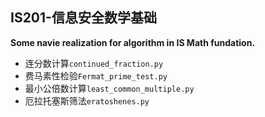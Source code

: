 ## IS201-信息安全数学基础
**Some navie realization for algorithm in IS Math fundation.**
- 连分数计算`continued_fraction.py`
- 费马素性检验`Fermat_prime_test.py`
- 最小公倍数计算`least_common_multiple.py`
- 厄拉托塞斯筛法`eratoshenes.py`